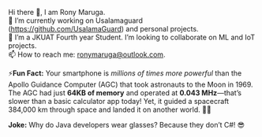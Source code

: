 Hi there 👋, I am Rony Maruga.  
🔭 I’m currently working on Usalamaguard (https://github.com/UsalamaGuard) and personal projects.   
🌱 I’m a JKUAT Fourth year Student. I’m looking to collaborate on ML and IoT projects.   
📫 How to reach me: ronymaruga@outlook.com.   

⚡**Fun Fact:**
Your smartphone is *millions of times more powerful* than the Apollo Guidance Computer (AGC) that took astronauts to the Moon in 1969. The AGC had just **64KB of memory** and operated at **0.043 MHz**—that’s slower than a basic calculator app today! Yet, it guided a spacecraft 384,000 km through space and landed it on another world. 🚀📱

**Joke:**
Why do Java developers wear glasses?
Because they don’t C#! 😎
